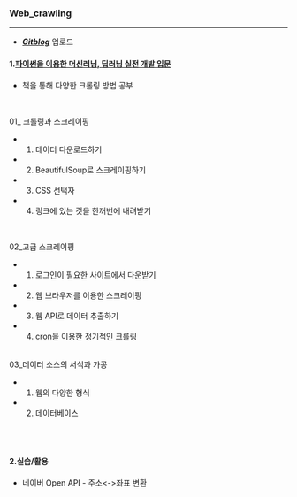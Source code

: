 ### Web_crawling

---

- ***[Gitblog](https://yeo0.github.io/tag/study-crawling/)*** 업로드



#### 1.[파이썬을 이용한 머신러닝, 딥러닝 실전 개발 입문](http://wikibook.co.kr/python-machine-learning/)
- 책을 통해 다양한 크롤링 방법 공부


<br/>

01_ 크롤링과 스크레이핑

- 1) 데이터 다운로드하기
- 2) BeautifulSoup로 스크레이핑하기
- 3) CSS 선택자
- 4) 링크에 있는 것을 한꺼번에 내려받기

<br/>

02_고급 스크레이핑

- 1) 로그인이 필요한 사이트에서 다운받기
- 2) 웹 브라우저를 이용한 스크레이핑
- 3) 웹 API로 데이터 추출하기
- 4) cron을 이용한 정기적인 크롤링

<br/>
03_데이터 소스의 서식과 가공

- 1) 웹의 다양한 형식
- 2) 데이터베이스

<br/>
<br/>

#### 2.실습/활용
- 네이버 Open API - 주소<->좌표 변환
